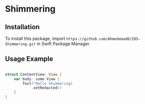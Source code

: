 # Shimmering

## Installation

To install this package, import `https://github.com/Ahmedemad0/IOS-Shimmering.git` in Swift Package Manager.

## Usage Example

``` swift

struct ContentView: View {
    var body: some View {
        Text("Hello Shimmering)
            .setRedacted()
    }
}

```

